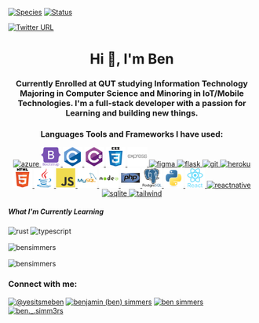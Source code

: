 [![Species](https://img.shields.io/badge/Species-Homo_sapiens-success?style=flat-square&logo=mailchimp&logoColor=white)](https://en.wikipedia.org/wiki/Homo_sapiens)
[![Status](https://img.shields.io/badge/Status-Stable-success?style=flat-square&logo=gravatar&logoColor=white)](https://en.wikipedia.org/wiki/Life)
<!-- ![](https://komarev.com/ghpvc/?username=BenSimmers&style=flat-square) -->
[![Twitter URL](https://img.shields.io/twitter/url/https/twitter.com/bukotsunikki.svg?style=social&label=Follow%20@YesItsmeBen)](https://twitter.com/YesItsmeBen)

<h1 align="center">Hi 👋, I'm Ben</h1>
<h3 align="center">Currently Enrolled at QUT studying Information Technology Majoring in Computer Science and Minoring
    in IoT/Mobile Technologies. I'm a full-stack developer with a passion for Learning and building new things.</h3>




<h3 align="center">Languages Tools and Frameworks I have used:</h3>
<p align="center"> <a href="https://azure.microsoft.com/en-in/" target="_blank" rel="noreferrer"> <img
            src="https://www.vectorlogo.zone/logos/microsoft_azure/microsoft_azure-icon.svg" alt="azure" width="40"
            height="40" /> </a> <a href="https://getbootstrap.com" target="_blank" rel="noreferrer"> <img
            src="https://raw.githubusercontent.com/devicons/devicon/master/icons/bootstrap/bootstrap-plain-wordmark.svg"
            alt="bootstrap" width="40" height="40" /> </a> <a href="https://www.cprogramming.com/" target="_blank"
        rel="noreferrer"> <img src="https://raw.githubusercontent.com/devicons/devicon/master/icons/c/c-original.svg"
            alt="c" width="40" height="40" /> </a> <a href="https://www.w3schools.com/cs/" target="_blank"
        rel="noreferrer"> <img
            src="https://raw.githubusercontent.com/devicons/devicon/master/icons/csharp/csharp-original.svg"
            alt="csharp" width="40" height="40" /> </a> <a href="https://www.w3schools.com/css/" target="_blank"
        rel="noreferrer"> <img
            src="https://raw.githubusercontent.com/devicons/devicon/master/icons/css3/css3-original-wordmark.svg"
            alt="css3" width="40" height="40" /> </a> <a href="https://expressjs.com" target="_blank" rel="noreferrer">
        <img src="https://raw.githubusercontent.com/devicons/devicon/master/icons/express/express-original-wordmark.svg"
            alt="express" width="40" height="40" /> </a> <a href="https://www.figma.com/" target="_blank"
        rel="noreferrer"> <img src="https://www.vectorlogo.zone/logos/figma/figma-icon.svg" alt="figma" width="40"
            height="40" /> </a> <a href="https://flask.palletsprojects.com/" target="_blank" rel="noreferrer"> <img
            src="https://www.vectorlogo.zone/logos/pocoo_flask/pocoo_flask-icon.svg" alt="flask" width="40"
            height="40" /> </a> <a href="https://git-scm.com/" target="_blank" rel="noreferrer"> <img
            src="https://www.vectorlogo.zone/logos/git-scm/git-scm-icon.svg" alt="git" width="40" height="40" /> </a> <a
        href="https://heroku.com" target="_blank" rel="noreferrer"> <img
            src="https://www.vectorlogo.zone/logos/heroku/heroku-icon.svg" alt="heroku" width="40" height="40" /> </a>
    <a href="https://www.w3.org/html/" target="_blank" rel="noreferrer"> <img
            src="https://raw.githubusercontent.com/devicons/devicon/master/icons/html5/html5-original-wordmark.svg"
            alt="html5" width="40" height="40" /> </a> <a href="https://www.java.com" target="_blank" rel="noreferrer">
        <img src="https://raw.githubusercontent.com/devicons/devicon/master/icons/java/java-original.svg" alt="java"
            width="40" height="40" /> </a> <a href="https://developer.mozilla.org/en-US/docs/Web/JavaScript"
        target="_blank" rel="noreferrer"> <img
            src="https://raw.githubusercontent.com/devicons/devicon/master/icons/javascript/javascript-original.svg"
            alt="javascript" width="40" height="40" /> </a> <a href="https://www.mysql.com/" target="_blank"
        rel="noreferrer"> <img
            src="https://raw.githubusercontent.com/devicons/devicon/master/icons/mysql/mysql-original-wordmark.svg"
            alt="mysql" width="40" height="40" /> </a> <a href="https://nodejs.org" target="_blank" rel="noreferrer">
        <img src="https://raw.githubusercontent.com/devicons/devicon/master/icons/nodejs/nodejs-original-wordmark.svg"
            alt="nodejs" width="40" height="40" /> </a> <a href="https://www.php.net" target="_blank" rel="noreferrer">
        <img src="https://raw.githubusercontent.com/devicons/devicon/master/icons/php/php-original.svg" alt="php"
            width="40" height="40" /> </a> <a href="https://www.postgresql.org" target="_blank" rel="noreferrer"> <img
            src="https://raw.githubusercontent.com/devicons/devicon/master/icons/postgresql/postgresql-original-wordmark.svg"
            alt="postgresql" width="40" height="40" /> </a> <a href="https://www.python.org" target="_blank"
        rel="noreferrer"> <img
            src="https://raw.githubusercontent.com/devicons/devicon/master/icons/python/python-original.svg"
            alt="python" width="40" height="40" /> </a> <a href="https://reactjs.org/" target="_blank" rel="noreferrer">
        <img src="https://raw.githubusercontent.com/devicons/devicon/master/icons/react/react-original-wordmark.svg"
            alt="react" width="40" height="40" /> </a> <a href="https://reactnative.dev/" target="_blank"
        rel="noreferrer"> <img src="https://reactnative.dev/img/header_logo.svg" alt="reactnative" width="40"
            height="40" /> </a> <a href="https://www.sqlite.org/" target="_blank" rel="noreferrer"> <img
            src="https://www.vectorlogo.zone/logos/sqlite/sqlite-icon.svg" alt="sqlite" width="40" height="40" /> </a>
    <a href="https://tailwindcss.com/" target="_blank" rel="noreferrer"> <img
            src="https://www.vectorlogo.zone/logos/tailwindcss/tailwindcss-icon.svg" alt="tailwind" width="40"
            height="40" /> </a> </p>



##### What I'm Currently Learning
![rust](https://img.shields.io/badge/Rust-black?style=for-the-badge&logo=rust&logoColor=#E57324)
![typescript](https://img.shields.io/badge/TypeScript-007ACC?style=for-the-badge&logo=typescript&logoColor=white)







<p><img align="center"
        src="https://github-readme-stats.vercel.app/api/top-langs?username=bensimmers&show_icons=true&locale=en&layout=compact"
        alt="bensimmers" /></p>

<p><img align="center" src="https://github-readme-streak-stats.herokuapp.com/?user=bensimmers&" alt="bensimmers" /></p>

<h3 align="left">Connect with me:</h3>
<p align="left">
    <a href="https://twitter.com/@yesitsmeben" target="blank"><img align="center"
            src="https://raw.githubusercontent.com/rahuldkjain/github-profile-readme-generator/master/src/images/icons/Social/twitter.svg"
            alt="@yesitsmeben" height="30" width="40" /></a>
    <a href="https://www.linkedin.com/in/benjamin-simmers-45385b236/" target="blank"><img align="center"
            src="https://raw.githubusercontent.com/rahuldkjain/github-profile-readme-generator/master/src/images/icons/Social/linked-in-alt.svg"
            alt="benjamin (ben) simmers" height="30" width="40" /></a>
    <a href="https://www.facebook.com/ben.simmers.794/" target="blank"><img align="center"
            src="https://raw.githubusercontent.com/rahuldkjain/github-profile-readme-generator/master/src/images/icons/Social/facebook.svg"
            alt="ben simmers" height="30" width="40" /></a>
    <a href="https://instagram.com/ben._.simm3rs" target="blank"><img align="center"
            src="https://raw.githubusercontent.com/rahuldkjain/github-profile-readme-generator/master/src/images/icons/Social/instagram.svg"
            alt="ben._.simm3rs" height="30" width="40" /></a>
</p>
